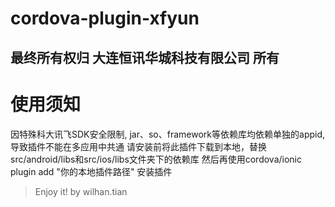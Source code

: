 # cordova-plugin-xfyun
## 最终所有权归 大连恒讯华城科技有限公司 所有

# 使用须知
因特殊科大讯飞SDK安全限制, jar、so、framework等依赖库均依赖单独的appid, 导致插件不能在多应用中共通
请安装前将此插件下载到本地，替换src/android/libs和src/ios/libs文件夹下的依赖库
然后再使用cordova/ionic plugin add "你的本地插件路径" 安装插件

> Enjoy it!
> by wilhan.tian
